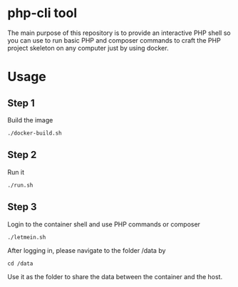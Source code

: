 # php-cli tool

The main purpose of this repository is to provide an interactive PHP shell so you can use to run basic PHP and composer commands to craft the PHP project skeleton on any computer just by using docker. 

# Usage

## Step 1

Build the image

```
./docker-build.sh
```

## Step 2

Run it

```
./run.sh
```

## Step 3

Login to the container shell and use PHP commands or composer

```
./letmein.sh
```

After logging in, please navigate to the folder /data by

```
cd /data
```

Use it as the folder to share the data between the container and the host.